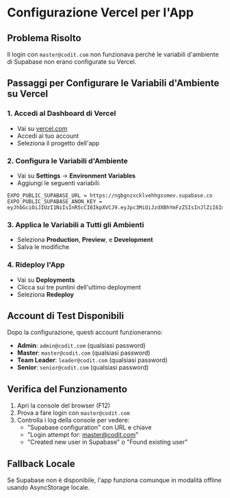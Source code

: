 # Configurazione Vercel per l'App

## Problema Risolto
Il login con `master@codit.com` non funzionava perché le variabili d'ambiente di Supabase non erano configurate su Vercel.

## Passaggi per Configurare le Variabili d'Ambiente su Vercel

### 1. Accedi al Dashboard di Vercel
- Vai su [vercel.com](https://vercel.com)
- Accedi al tuo account
- Seleziona il progetto dell'app

### 2. Configura le Variabili d'Ambiente
- Vai su **Settings** → **Environment Variables**
- Aggiungi le seguenti variabili:

```
EXPO_PUBLIC_SUPABASE_URL = https://ngbgnzxcklvehhgssmev.supabase.co
EXPO_PUBLIC_SUPABASE_ANON_KEY = eyJhbGciOiJIUzI1NiIsInR5cCI6IkpXVCJ9.eyJpc3MiOiJzdXBhYmFzZSIsInJlZiI6Im5nYmduenhja2x2ZWhoZ3NzbWV2Iiwicm9sZSI6ImFub24iLCJpYXQiOjE3NTg3ODQxNTQsImV4cCI6MjA3NDM2MDE1NH0.RlEIYMAE4iU6ITZ7Dxwm0CbYh0qF1FVF64YS7yNakZw
```

### 3. Applica le Variabili a Tutti gli Ambienti
- Seleziona **Production**, **Preview**, e **Development**
- Salva le modifiche

### 4. Rideploy l'App
- Vai su **Deployments**
- Clicca sui tre puntini dell'ultimo deployment
- Seleziona **Redeploy**

## Account di Test Disponibili

Dopo la configurazione, questi account funzioneranno:

- **Admin**: `admin@codit.com` (qualsiasi password)
- **Master**: `master@codit.com` (qualsiasi password)
- **Team Leader**: `leader@codit.com` (qualsiasi password)
- **Senior**: `senior@codit.com` (qualsiasi password)

## Verifica del Funzionamento

1. Apri la console del browser (F12)
2. Prova a fare login con `master@codit.com`
3. Controlla i log della console per vedere:
   - "Supabase configuration" con URL e chiave
   - "Login attempt for: master@codit.com"
   - "Created new user in Supabase" o "Found existing user"

## Fallback Locale

Se Supabase non è disponibile, l'app funziona comunque in modalità offline usando AsyncStorage locale.